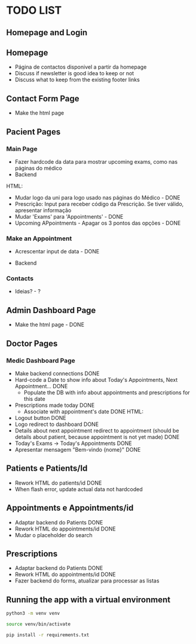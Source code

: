 # TODO LIST

## Homepage and Login
## Homepage
- Página de contactos disponivel a partir da homepage
- Discuss if newsletter is good idea to keep or not 
- Discuss what to keep from the existing footer links

## Contact Form Page
- Make the html page

## Pacient Pages
### Main Page
- Fazer hardcode da data para mostrar upcoming exams, como nas páginas do médico 
- Backend 

HTML:
- Mudar logo da uni para logo usado nas páginas do Médico - DONE
- Prescrição: Input para receber código da Prescrição. Se tiver válido, apresentar informação 
- Mudar 'Exams' para 'Appointments' - DONE
- Upcoming APpointments - Apagar os 3 pontos das opções - DONE

### Make an Appointment
- Acrescentar input de data - DONE 

- Backend

### Contacts
- Ideias? - ?

## Admin Dashboard Page
- Make the html page - DONE


## Doctor Pages
### Medic Dashboard Page
- Make backend connections DONE
- Hard-code a Date to show info about Today's Appointments, Next Appointment... DONE
    - Populate the DB with info about appointments and prescriptions for this date
- Prescriptions made today DONE
  - Associate with appointment's date DONE
HTML:
- Logout button DONE
- Logo redirect to dashboard DONE
- Details about next appointment redirect to appointment (should be details about patient, because appointment is not yet made) DONE
- Today's Exams -> Today's Appointments DONE
- Apresentar mensagem "Bem-vindo {nome}"  DONE

## Patients e Patients/Id
- Rework HTML do patients/id DONE
- When flash error, update actual data not hardcoded

## Appointments e Appointments/id
- Adaptar backend do Patients DONE
- Rework HTML do appointments/id DONE
- Mudar o placeholder do search

## Prescriptions
- Adaptar backend do Patients DONE
- Rework HTML do appointments/id DONE
- Fazer backend do forms, atualizar para processar as listas

## Running the app with a virtual environment
```bash
python3 -m venv venv
```

```bash
source venv/bin/activate
```

```bash
pip install -r requirements.txt
```